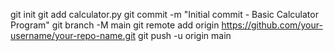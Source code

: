 git init
git add calculator.py
git commit -m "Initial commit - Basic Calculator Program"
git branch -M main
git remote add origin https://github.com/your-username/your-repo-name.git
git push -u origin main
